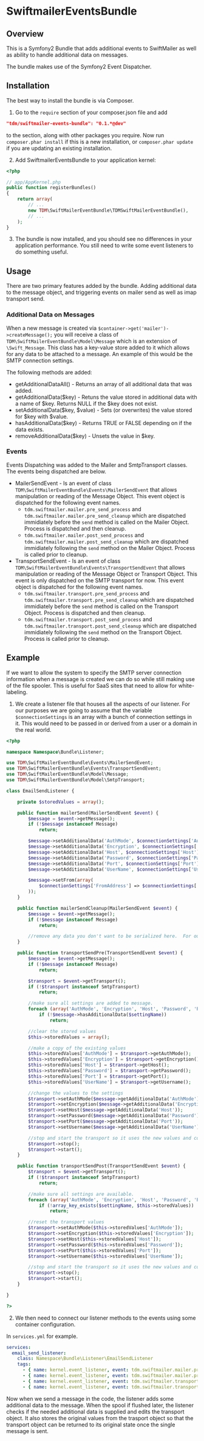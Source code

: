 # SwiftmailerEventsBundle #

## Overview ##

This is a Symfony2 Bundle that adds additional events to SwiftMailer as well as ability to handle additional data on messages.

The bundle makes use of the Symfony2 Event Dispatcher.

## Installation ##

The best way to install the bundle is via Composer.  

1) Go to the ```require``` section of your composer.json file and add

```json
"tdm/swiftmailer-events-bundle": "0.1.*@dev"
```

to the section, along with other packages you require.  Now run ```composer.phar install``` if this is a new installation, or ```composer.phar update``` if you are updating an existing installation.

2) Add SwiftmailerEventsBundle to your application kernel:

```php
<?php

// app/AppKernel.php
public function registerBundles()
{
    return array(
        // ...
        new TDM\SwiftMailerEventBundle\TDMSwiftMailerEventBundle(),
        // ...
    );
}
```

3) The bundle is now installed, and you should see no differences in your application performance.  You still need to write some event listeners to do something useful.

## Usage ##

There are two primary features added by the bundle.  Adding additional data to the message object, and triggering events on mailer send as well as imap transport send.

### Additional Data on Messages ###

When a new message is created via ```$container->get('mailer')->createMessage();``` you will receive a class of ```TDM\SwiftMailerEventBundle\Model\Message``` which is an extension of ```\Swift_Message```.
This class has a key-value store added to it which allows for any data to be attached to a message.  An example of this would be the SMTP connection settings.

The following methods are added:
* getAdditionalDataAll() - Returns an array of all additional data that was added.
* getAdditionalData($key) - Retuns the value stored in additional data with a name of $key.  Returns NULL if the $key does not exist.
* setAdditionalData($key, $value) - Sets (or overwrites) the value stored for $key with $value.
* hasAdditionalData($key) - Returns TRUE or FALSE depending on if the data exists.
* removeAdditionalData($key) - Unsets the value in $key.

### Events ###

Events Dispatching was added to the Mailer and SmtpTransport classes.  The events being dispatched are below.
* MailerSendEvent - Is an event of class ```TDM\SwiftMailerEventBundle\Events\MailerSendEvent``` that allows manipulation or reading of the Message Object.  This event object is dispatched for the following event names.
  * ```tdm.swiftmailer.mailer.pre_send_process``` and ```tdm.swiftmailer.mailer.pre_send_cleanup``` which are dispatched immidiately before the ```send``` method is called on the Mailer Object.  Process is dispatched and then cleanup.
  * ```tdm.swiftmailer.mailer.post_send_process``` and ```tdm.swiftmailer.mailer.post_send_cleanup``` which are dispatched immidiately following the ```send``` method on the Mailer Object.  Process is called prior to cleanup.
* TransportSendEvent - Is an event of class ```TDM\SwiftMailerEventBundle\Events\TransportSendEvent``` that allows manipulation or reading of the Message Object or Transport Object.  This event is only dispatched on the SMTP transport for now.  This event object is dispatched for the following event names.
  * ```tdm.swiftmailer.transport.pre_send_process``` and ```tdm.swiftmailer.transport.pre_send_cleanup``` which are dispatched immidiately before the ```send``` method is called on the Transport Object.  Process is dispatched and then cleanup.
  * ```tdm.swiftmailer.transport.post_send_process``` and ```tdm.swiftmailer.transport.post_send_cleanup``` which are dispatched immidiately following the ```send``` method on the Transport Object.  Process is called prior to cleanup.

## Example ##

If we want to allow the system to specify the SMTP server connection information when a message is created we can do so while still making use of the file spooler.  This is useful for SaaS sites that need to allow for white-labeling.

1) We create a listener file that houses all the aspects of our listener.  For our purposes we are going to assume that the variable ```$connectionSettings``` is an array with a bunch of connection settings in it.  This would need to be passed in or derived from a user or a domain in the real world.
```php
<?php

namespace Namespace\Bundle\Listener;

use TDM\SwiftMailerEventBundle\Events\MailerSendEvent;
use TDM\SwiftMailerEventBundle\Events\TransportSendEvent;
use TDM\SwiftMailerEventBundle\Model\Message;
use TDM\SwiftMailerEventBundle\Model\SmtpTransport;

class EmailSendListener {

    private $storedValues = array();

    public function mailerSend(MailerSendEvent $event) {
        $message = $event->getMessage();
        if (!$message instanceof Message)
            return;

        $message->setAdditionalData('AuthMode', $connectionSettings['AuthMode']);
        $message->setAdditionalData('Encryption', $connectionSettings['Encryption']);
        $message->setAdditionalData('Host', $connectionSettings['Host']);
        $message->setAdditionalData('Password', $connectionSettings['Password']);
        $message->setAdditionalData('Port', $connectionSettings['Port']);
        $message->setAdditionalData('UserName', $connectionSettings['UserName']);

        $message->setFrom(array(
            $connectionSettings['FromAddress'] => $connectionSettings['FromName'],
        ));
    }

    public function mailerSendCleanup(MailerSendEvent $event) {
        $message = $event->getMessage();
        if (!$message instanceof Message)
            return;

        //remove any data you don't want to be serialized here.  For our purposes, we don't need to remove anything now.
    }

    public function transportSendPre(TransportSendEvent $event) {
        $message = $event->getMessage();
        if (!$message instanceof Message)
            return;

        $transport = $event->getTransport();
        if (!$transport instanceof SmtpTransport)
            return;

        //make sure all settings are added to message.
        foreach (array('AuthMode', 'Encryption', 'Host', 'Password', 'Port', 'UserName') as $settingName)
            if (!$message->hasAdditionalData($settingName))
                return;

        //clear the stored values
        $this->storedValues = array();

        //make a copy of the existing values
        $this->storedValues['AuthMode'] = $transport->getAuthMode();
        $this->storedValues['Encryption'] = $transport->getEncryption();
        $this->storedValues['Host'] = $transport->getHost();
        $this->storedValues['Password'] = $transport->getPassword();
        $this->storedValues['Port'] = $transport->getPort();
        $this->storedValues['UserName'] = $transport->getUsername();

        //change the values to the settings
        $transport->setAuthMode($message->getAdditionalData('AuthMode'));
        $transport->setEncryption($message->getAdditionalData('Encryption'));
        $transport->setHost($message->getAdditionalData('Host'));
        $transport->setPassword($message->getAdditionalData('Password'));
        $transport->setPort($message->getAdditionalData('Port'));
        $transport->setUsername($message->getAdditionalData('UserName'));

        //stop and start the transport so it uses the new values and connects to new server
        $transport->stop();
        $transport->start();
    }

    public function transportSendPost(TransportSendEvent $event) {
        $transport = $event->getTransport();
        if (!$transport instanceof SmtpTransport)
            return;

        //make sure all settings are available.
        foreach (array('AuthMode', 'Encryption', 'Host', 'Password', 'Port', 'UserName') as $settingName)
            if (!array_key_exists($settingName, $this->storedValues))
                return;

        //reset the transport values
        $transport->setAuthMode($this->storedValues['AuthMode']);
        $transport->setEncryption($this->storedValues['Encryption']);
        $transport->setHost($this->storedValues['Host']);
        $transport->setPassword($this->storedValues['Password']);
        $transport->setPort($this->storedValues['Port']);
        $transport->setUsername($this->storedValues['UserName']);

        //stop and start the transport so it uses the new values and connects to new server
        $transport->stop();
        $transport->start();
    }

}

?>
```

2) We then need to connect our listener methods to the events using some container configuration.

In ```services.yml``` for example.

```yml
services:
  email_send_listener:
    class: Namespace\Bundle\Listener\EmailSendListener
    tags:
      - { name: kernel.event_listener, event: tdm.swiftmailer.mailer.pre_send_process, method: mailerSend }
      - { name: kernel.event_listener, event: tdm.swiftmailer.mailer.pre_send_cleanup, method: mailerSendCleanup }
      - { name: kernel.event_listener, event: tdm.swiftmailer.transport.pre_send_process, method: transportSendPre }
      - { name: kernel.event_listener, event: tdm.swiftmailer.transport.post_send_cleanup, method: transportSendPost }
```

Now when we send a message in the code, the listener adds some additional data to the message.  When the spool if flushed later, the listener checks if the needed additional data is supplied and edits the transport object.  It also stores the original values from the trasport object so that the transport object can be returned to its original state once the single message is sent.


